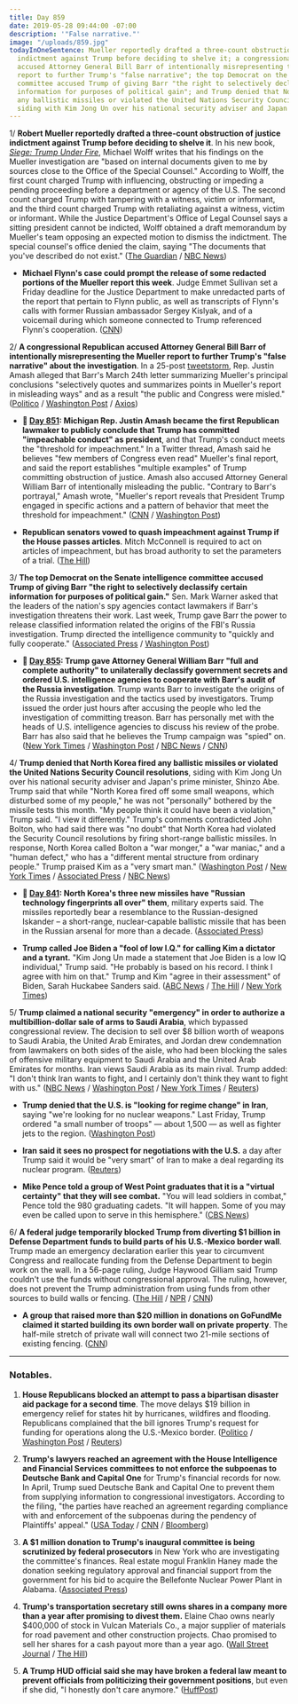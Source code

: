 ```yaml
---
title: Day 859
date: 2019-05-28 09:44:00 -07:00
description: '"False narrative."'
image: "/uploads/859.jpg"
todayInOneSentence: Mueller reportedly drafted a three-count obstruction of justice
  indictment against Trump before deciding to shelve it; a congressional Republican
  accused Attorney General Bill Barr of intentionally misrepresenting the Mueller
  report to further Trump's "false narrative"; the top Democrat on the Senate intelligence
  committee accused Trump of giving Barr "the right to selectively declassify certain
  information for purposes of political gain"; and Trump denied that North Korea fired
  any ballistic missiles or violated the United Nations Security Council resolutions,
  siding with Kim Jong Un over his national security adviser and Japan's prime minister.
---
```


1/ **Robert Mueller reportedly drafted a three-count obstruction of justice indictment against Trump before deciding to shelve it**. In his new book, *[Siege: Trump Under Fire](https://amzn.to/2WaZLrJ)*, Michael Wolff writes that his findings on the Mueller investigation are "based on internal documents given to me by sources close to the Office of the Special Counsel." According to Wolff, the first count charged Trump with influencing, obstructing or impeding a pending proceeding before a department or agency of the U.S. The second count charged Trump with tampering with a witness, victim or informant, and the third count charged Trump with retaliating against a witness, victim or informant. While the Justice Department's Office of Legal Counsel says a sitting president cannot be indicted, Wolff obtained a draft memorandum by Mueller's team opposing an expected motion to dismiss the indictment. The special counsel's office denied the claim, saying "The documents that you've described do not exist." ([The Guardian](https://www.theguardian.com/us-news/2019/may/28/mueller-trump-obstruction-charge-michael-wolff-book-siege-under-fire-news) / [NBC News](https://www.nbcnews.com/politics/donald-trump/new-michael-wolff-book-says-mueller-drafted-trump-obstruction-indictment-n1010856))

* **Michael Flynn's case could prompt the release of some redacted portions of the Mueller report this week**. Judge Emmet Sullivan set a Friday deadline for the Justice Department to make unredacted parts of the report that pertain to Flynn public, as well as transcripts of Flynn's calls with former Russian ambassador Sergey Kislyak, and of a voicemail during which someone connected to Trump referenced Flynn's cooperation. ([CNN](https://www.cnn.com/2019/05/27/politics/michael-flynn-emmet-sullivan-mueller-report/index.html))

2/ **A congressional Republican accused Attorney General Bill Barr of intentionally misrepresenting the Mueller report to further Trump's "false narrative" about the investigation**. In a 25-post [tweetstorm](https://twitter.com/justinamash/status/1133410107461689345), Rep. Justin Amash alleged that Barr's March 24th letter summarizing Mueller's principal conclusions "selectively quotes and summarizes points in Mueller's report in misleading ways" and as a result "the public and Congress were misled." ([Politico](https://www.politico.com/story/2019/05/28/amash-william-barr-false-narrative-1345523) / [Washington Post](https://www.washingtonpost.com/powerpost/amash-accuses-barr-of-deliberately-misrepresenting-muellers-report-to-protect-trump/2019/05/28/70e4b3ee-8141-11e9-933d-7501070ee669_story.html) / [Axios](https://www.axios.com/justin-amash-bill-barr-mueller-report-impeachment-c627e3f3-4d58-4633-875c-d8efa37231b2.html))

* **📌 [Day 851](https://whatthefuckjusthappenedtoday.com/2019/05/20/day-851/#4-michigan-rep-justin-amash-became-t): Michigan Rep. Justin Amash became the first Republican lawmaker to publicly conclude that Trump has committed "impeachable conduct" as president**, and that Trump's conduct meets the "threshold for impeachment." In a Twitter thread, Amash said he believes "few members of Congress even read" Mueller's final report, and said the report establishes "multiple examples" of Trump committing obstruction of justice. Amash also accused Attorney General William Barr of intentionally misleading the public. "Contrary to Barr's portrayal," Amash wrote, "Mueller's report reveals that President Trump engaged in specific actions and a pattern of behavior that meet the threshold for impeachment." ([CNN](https://www.cnn.com/2019/05/18/politics/justin-amash-trump-impeachable-conduct/index.html) / [Washington Post](https://www.washingtonpost.com/politics/republican-rep-justin-amash-says-trump-should-be-impeached/2019/05/18/be3c3b3c-79a6-11e9-bd25-c989555e7766_story.html?noredirect=on))

* **Republican senators vowed to quash impeachment against Trump if the House passes articles**. Mitch McConnell is required to act on articles of impeachment, but has broad authority to set the parameters of a trial. ([The Hill](https://thehill.com/homenews/senate/445512-senate-gop-pledges-to-quickly-quash-any-trump-impeachment-charges))

3/ **The top Democrat on the Senate intelligence committee accused Trump of giving Barr "the right to selectively declassify certain information for purposes of political gain."** Sen. Mark Warner asked that the leaders of the nation's spy agencies contact lawmakers if Barr's investigation threatens their work. Last week, Trump gave Barr the power to release classified information related the origins of the FBI's Russia investigation. Trump directed the intelligence community to "quickly and fully cooperate." ([Associated Press](https://apnews.com/d6fbe3f4a870414bb4619927c54ca6fb) / [Washington Post](https://www.washingtonpost.com/politics/federal_government/key-senate-democrat-warns-of-barrs-expanded-powers/2019/05/28/3a319ab8-8189-11e9-b585-e36b16a531aa_story.html))

* **📌 [Day 855](https://whatthefuckjusthappenedtoday.com/2019/05/24/day-855/#1-trump-gave-attorney-general-willia): Trump gave Attorney General William Barr "full and complete authority" to unilaterally declassify government secrets and ordered U.S. intelligence agencies to cooperate with Barr's audit of the Russia investigation**. Trump wants Barr to investigate the origins of the Russia investigation and the tactics used by investigators. Trump issued the order just hours after accusing the people who led the investigation of committing treason. Barr has personally met with the heads of U.S. intelligence agencies to discuss his review of the probe. Barr has also said that he believes the Trump campaign was "spied" on. ([New York Times](https://www.nytimes.com/2019/05/23/us/politics/trump-barr-intelligence.html) / [Washington Post](https://www.washingtonpost.com/politics/trump-gives-barr-power-to-declassify-intelligence-related-to-russia-probe/2019/05/23/06950e90-7dbc-11e9-8ede-f4abf521ef17_story.html?utm_term=.fa781c8143bc) / [NBC News](https://www.nbcnews.com/politics/politics-news/trump-moves-escalate-investigation-intel-agencies-n1009581) / [CNN](https://www.cnn.com/2019/05/23/politics/trump-intel-agencies/index.html))

4/ **Trump denied that North Korea fired any ballistic missiles or violated the United Nations Security Council resolutions**, siding with Kim Jong Un over his national security adviser and Japan's prime minister, Shinzo Abe. Trump said that while "North Korea fired off some small weapons, which disturbed some of my people," he was not "personally" bothered by the missile tests this month. "My people think it could have been a violation," Trump said. "I view it differently." Trump's comments contradicted John Bolton, who had said there was "no doubt" that North Korea had violated the Security Council resolutions by firing short-range ballistic missiles. In response, North Korea called Bolton a "war monger," a "war maniac," and a "human defect," who has a "different mental structure from ordinary people." Trump praised Kim as a "very smart man." ([Washington Post](https://www.washingtonpost.com/politics/trump-denies-north-korea-launched-ballistic-missiles-contradicting-japan/2019/05/27/3b02431a-7e38-11e9-8bb7-0fc796cf2ec0_story.html) / [New York Times](https://www.nytimes.com/2019/05/28/us/politics/trump-john-bolton-north-korea-iran.html) / [Associated Press](https://apnews.com/755967a530af4896989f671cfcf2fd39) / [NBC News](https://www.nbcnews.com/politics/meet-the-press/trump-sides-authoritarian-again-n1010701))

* **📌 [Day 841](https://whatthefuckjusthappenedtoday.com/2019/05/10/day-841/): North Korea's three new missiles have "Russian technology fingerprints all over" them**, military experts said. The missiles reportedly bear a resemblance to the Russian-designed Iskander – a short-range, nuclear-capable ballistic missile that has been in the Russian arsenal for more than a decade. ([Associated Press](https://apnews.com/20afeea785634442b8300ba2fab0c002))

* **Trump called Joe Biden a "fool of low I.Q." for calling Kim a dictator and a tyrant.** "Kim Jong Un made a statement that Joe Biden is a low IQ individual," Trump said. "He probably is based on his record. I think I agree with him on that." Trump and Kim "agree in their assessment" of Biden, Sarah Huckabee Sanders said. ([ABC News](https://abcnews.go.com/Politics/trump-backs-kim-jong-attack-vp-biden-views/story?id=63299933) / [The Hill](https://thehill.com/policy/international/asia-pacific/445638-trump-personally-thinks-lots-of-good-things-will-come-from) / [New York Times](https://www.nytimes.com/2019/05/26/us/politics/sarah-sanders-meet-the-press.html))

5/ **Trump claimed a national security "emergency" in order to authorize a multibillion-dollar sale of arms to Saudi Arabia**, which bypassed congressional review. The decision to sell over $8 billion worth of weapons to Saudi Arabia, the United Arab Emirates, and Jordan drew condemnation from lawmakers on both sides of the aisle, who had been blocking the sales of offensive military equipment to Saudi Arabia and the United Arab Emirates for months. Iran views Saudi Arabia as its main rival. Trump added: "I don't think Iran wants to fight, and I certainly don't think they want to fight with us." ([NBC News](https://www.nbcnews.com/politics/national-security/trump-bypasses-congress-push-through-arms-sales-saudis-uae-n1010116) / [Washington Post](https://www.washingtonpost.com/world/national-security/trump-to-sidestep-congress-to-clear-arms-deals-benefitting-saudi-arabia-uae/2019/05/24/367f4990-7e4d-11e9-a5b3-34f3edf1351e_story.html) / [New York Times](https://www.nytimes.com/2019/05/23/us/politics/trump-saudi-arabia-arms-sales.html) / [Reuters](https://www.reuters.com/article/us-usa-saudi-arms/defying-congress-trump-sets-8-billion-plus-in-weapons-sales-to-saudi-arabia-uae-idUSKCN1SU25R))

* **Trump denied that the U.S. is "looking for regime change" in Iran**, saying "we're looking for no nuclear weapons." Last Friday, Trump ordered "a small number of troops" — about 1,500 — as well as fighter jets to the region. ([Washington Post](https://www.washingtonpost.com/world/national-security/trump-says-he-is-not-seeking-regime-change-in-iran/2019/05/27/94d3053a-808d-11e9-933d-7501070ee669_story.html))

* **Iran said it sees no prospect for negotiations with the U.S.** a day after Trump said it would be "very smart" of Iran to make a deal regarding its nuclear program. ([Reuters](https://www.reuters.com/article/us-usa-iran-nuclear-idUSKCN1SY0JJ))

* **Mike Pence told a group of West Point graduates that it is a "virtual certainty" that they will see combat.** "You will lead soldiers in combat," Pence told the 980 graduating cadets. "It will happen. Some of you may even be called upon to serve in this hemisphere." ([CBS News](https://www.cbsnews.com/news/mike-pence-west-point-graduation-vice-president-says-they-should-expect-to-see-combat-today-2019-05-25/))

6/ **A federal judge temporarily blocked Trump from diverting $1 billion in Defense Department funds to build parts of his U.S.-Mexico border wall**. Trump made an emergency declaration earlier this year to circumvent Congress and reallocate funding from the Defense Department to begin work on the wall. In a 56-page ruling, Judge Haywood Gilliam said Trump couldn't use the funds without congressional approval. The ruling, however, does not prevent the Trump administration from using funds from other sources to build walls or fencing. ([The Hill](https://thehill.com/homenews/administration/445528-federal-judge-partially-blocks-funding-for-trumps-border-wall-report) / [NPR](https://www.npr.org/2019/05/24/726884720/judge-blocks-trump-use-of-emergency-power-to-build-border-barrier-with-military-) / [CNN](https://www.cnn.com/2019/05/24/politics/federal-judge-trump-border-wall/))

* **A group that raised more than $20 million in donations on GoFundMe claimed it started building its own border wall on private property**. The half-mile stretch of private wall will connect two 21-mile sections of existing fencing. ([CNN](https://www.cnn.com/2019/05/27/politics/private-border-wall-gofundme/index.html))

---

### Notables.

1. **House Republicans blocked an attempt to pass a bipartisan disaster aid package for a second time**. The move delays $19 billion in emergency relief for states hit by hurricanes, wildfires and flooding. Republicans complained that the bill ignores Trump's request for funding for operations along the U.S.-Mexico border. ([Politico](https://www.politico.com/story/2019/05/28/another-gop-lawmaker-blocks-massive-disaster-aid-package-1345524) / [Washington Post](https://www.washingtonpost.com/business/2019/05/28/disaster-aid-stalls-again-house-after-second-republican-objects/) / [Reuters](https://www.reuters.com/article/us-usa-congress-disaster-idUSKCN1SY22M))

2. **Trump's lawyers reached an agreement with the House Intelligence and Financial Services committees to not enforce the subpoenas to Deutsche Bank and Capital One** for Trump's financial records for now. In April, Trump sued Deutsche Bank and Capital One to prevent them from supplying information to congressional investigators. According to the filing, "the parties have reached an agreement regarding compliance with and enforcement of the subpoenas during the pendency of Plaintiffs' appeal." ([USA Today](https://www.usatoday.com/story/news/politics/2019/05/25/trumps-financial-records-dont-need-turned-over-yet-to-congressional-investigators/1237423001/) / [CNN](https://www.cnn.com/2019/05/25/politics/trump-house-committee-agreement-stay-subpoena/) / [Bloomberg](https://www.bloomberg.com/news/articles/2019-05-24/trump-appeals-loss-in-deutsche-bank-capital-one-subpoena-fight))

3. **A $1 million donation to Trump's inaugural committee is being scrutinized by federal prosecutors** in New York who are investigating the committee's finances. Real estate mogul Franklin Haney made the donation seeking regulatory approval and financial support from the government for his bid to acquire the Bellefonte Nuclear Power Plant in Alabama. ([Associated Press](https://www.apnews.com/aa6150f1deef49f3b090d9b7926f8aa9))

4. **Trump's transportation secretary still owns shares in a company more than a year after promising to divest them.** Elaine Chao owns nearly $400,000 of stock in Vulcan Materials Co., a major supplier of materials for road pavement and other construction projects. Chao promised to sell her shares for a cash payout more than a year ago. ([Wall Street Journal](https://www.wsj.com/articles/transportation-secretary-still-owns-stock-she-pledged-to-divest-11559035921) / [The Hill](https://thehill.com/homenews/administration/445710-report-elaine-chao-still-owns-shares-in-stock-she-promised-to-divest))

5. **A Trump HUD official said she may have broken a federal law meant to prevent officials from politicizing their government positions**, but even if she did, "I honestly don't care anymore." ([HuffPost](https://www.huffpost.com/entry/lynne-patton-hud-hatch-act_n_5ceb7136e4b0512156f46dae))